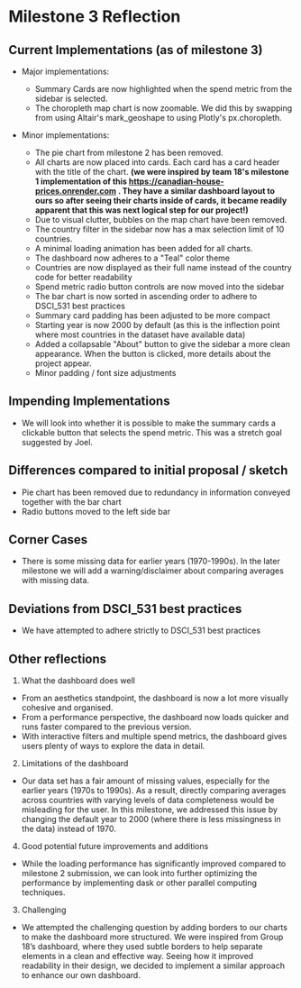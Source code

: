 # Milestone 3 Reflection

## Current Implementations (as of milestone 3)
- Major implementations:
  - Summary Cards are now highlighted when the spend metric from the sidebar is selected.
  - The choropleth map chart is now zoomable. We did this by swapping from using Altair's mark_geoshape to using Plotly's px.choropleth. 

- Minor implementations:
  - The pie chart from milestone 2 has been removed.
  - All charts are now placed into cards. Each card has a card header with the title of the chart. **(we were inspired by team 18's milestone 1 implementation of this https://canadian-house-prices.onrender.com . They have a similar dashboard layout to ours so after seeing their charts inside of cards, it became readily apparent that this was next logical step for our project!)**
  - Due to visual clutter, bubbles on the map chart have been removed.
  - The country filter in the sidebar now has a max selection limit of 10 countries.
  - A minimal loading animation has been added for all charts.
  - The dashboard now adheres to a "Teal" color theme
  - Countries are now displayed as their full name instead of the country code for better readability
  - Spend metric radio button controls are now moved into the sidebar
  - The bar chart is now sorted in ascending order to adhere to DSCI_531 best practices
  - Summary card padding has been adjusted to be more compact
  - Starting year is now 2000 by default (as this is the inflection point where most countries in the dataset have available data)
  - Added a collapsable "About" button to give the sidebar a more clean appearance. When the button is clicked, more details about the project appear.
  - Minor padding / font size adjustments 

## Impending Implementations
- We will look into whether it is possible to make the summary cards a clickable button that selects the spend metric. This was a stretch goal suggested by Joel.

## Differences compared to initial proposal / sketch
- Pie chart has been removed due to redundancy in information conveyed together with the bar chart
- Radio buttons moved to the left side bar

## Corner Cases
- There is some missing data for earlier years (1970-1990s). In the later milestone we will add a warning/disclaimer about comparing averages with missing data.

## Deviations from DSCI_531 best practices
- We have attempted to adhere strictly to DSCI_531 best practices

## Other reflections
1. What the dashboard does well
- From an aesthetics standpoint, the dashboard is now a lot more visually cohesive and organised.  
- From a performance perspective, the dashboard now loads quicker and runs faster compared to the previous version.
- With interactive filters and multiple spend metrics, the dashboard gives users plenty of ways to explore the data in detail.
  
2. Limitations of the dashboard
- Our data set has a fair amount of missing values, especially for the earlier years (1970s to 1990s). As a result, directly comparing averages across countries with varying levels of data completeness would be misleading for the user. In this milestone, we addressed this issue by changing the default year to 2000 (where there is less missingness in the data) instead of 1970.

4. Good potential future improvements and additions
- While the loading performance has significantly improved compared to milestone 2 submission, we can look into further optimizing the performance by implementing dask or other parallel computing techniques.

3. Challenging
- We attempted the challenging question by adding borders to our charts to make the dashboard more structured. We were inspired from Group 18’s dashboard, where they used subtle borders to help separate elements in a clean and effective way. Seeing how it improved readability in their design, we decided to implement a similar approach to enhance our own dashboard.